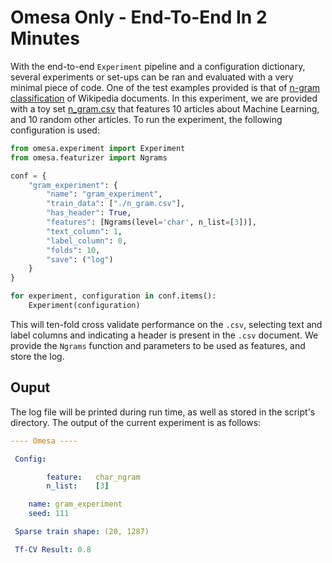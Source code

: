 # Omesa Only - End-To-End In 2 Minutes

With the end-to-end `Experiment` pipeline and a configuration dictionary,
several experiments or set-ups can be ran and evaluated with a very minimal
piece of code. One of the test examples provided is that of
[n-gram classification](https://github.com/cmry/omesa/blob/master/examples/n_gram.py)
of Wikipedia documents. In this experiment, we are provided with a toy set
[n_gram.csv](https://github.com/cmry/omesa/blob/master/examples/n_gram.csv) that
features 10 articles about Machine Learning, and 10 random other articles. To
run the experiment, the following configuration is used:

``` python
from omesa.experiment import Experiment
from omesa.featurizer import Ngrams

conf = {
    "gram_experiment": {
        "name": "gram_experiment",
        "train_data": ["./n_gram.csv"],
        "has_header": True,
        "features": [Ngrams(level='char', n_list=[3])],
        "text_column": 1,
        "label_column": 0,
        "folds": 10,
        "save": ("log")
    }
}

for experiment, configuration in conf.items():
    Experiment(configuration)
```

This will ten-fold cross validate performance on the `.csv`, selecting text
and label columns and indicating a header is present in the `.csv` document.
We provide the `Ngrams` function and parameters to be used as features, and
store the log.

## Ouput

The log file will be printed during run time, as well as stored in the
script's directory. The output of the current experiment is as follows:

``` yml
---- Omesa ----

 Config:

        feature:   char_ngram
        n_list:    [3]

	name: gram_experiment
	seed: 111

 Sparse train shape: (20, 1287)

 Tf-CV Result: 0.8
```
